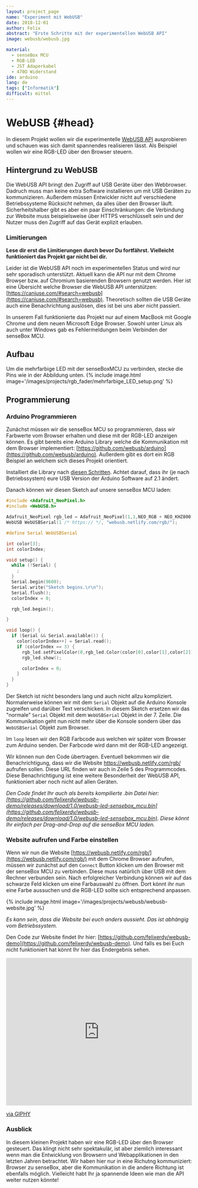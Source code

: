 ```yaml
---
layout: project_page
name: "Experiment mit WebUSB"
date: 2018-12-01
author: Felix
abstract: "Erste Schritte mit der experimentellen WebUSB API"
image: webusb/webusb.jpg

material:
  - senseBox MCU
  - RGB-LED
  - JST Adaperkabel
  - 470Ω Widerstand
ide: arduino
lang: de
tags: ["Informatik"]
difficult: mittel
---
```


# WebUSB {#head}

In diesem Projekt wollen wir die experimentelle [WebUSB API](https://developers.google.com/web/updates/2016/03/access-usb-devices-on-the-web) ausprobieren und schauen was sich damit spannendes realisieren lässt. Als Beispiel wollen wir eine RGB-LED über den Browser steuern.

## Hintergrund zu WebUSB

Die WebUSB API bringt den Zugriff auf USB Geräte über den Webbrowser. Dadruch muss man keine extra Software installieren um mit USB Geräten zu kommunizieren. Außerdem müssen Entwickler nicht auf verschiedene Betriebssysteme Rücksicht nehmen, da alles über den Browser läuft. Sicherheitshalber gibt es aber ein paar Einschränkungen: die Verbindung zur Website muss beispielsweise über HTTPS verschlüsselt sein und der Nutzer muss den Zugriff auf das Gerät explizit erlauben.

### Limitierungen

<b>Lese dir erst die Limitierungen durch bevor Du fortfährst. Vielleicht funktioniert das Projekt gar nicht bei dir.</b>

Leider ist die WebUSB API noch im experimentellen Status und wird nur sehr sporadisch unterstützt. Aktuell kann die API nur mit dem Chrome Browser bzw. auf Chromium basierenden Browsern genutzt werden. Hier ist eine Übersicht welche Browser die WebUSB API unterstützen: [https://caniuse.com/#search=webusb](https://caniuse.com/#search=webusb). Theoretisch sollten die USB Geräte auch eine Benachrichtung auslösen, dies ist bei uns aber nicht passiert.

In unserem Fall funktionierte das Projekt nur auf einem MacBook mit Google Chrome und dem neuen Microsoft Edge Browser. Sowohl unter Linux als auch unter Windows gab es Fehlermeldungen beim Verbinden der senseBox MCU.

## Aufbau

Um die mehrfarbige LED mit der senseBoxMCU zu verbinden, stecke die Pins wie in der Abbildung unten.
{% include image.html image='/images/projects/rgb_fader/mehrfarbige_LED_setup.png' %}

## Programmierung

### Arduino Programmieren

Zunächst müssen wir die senseBox MCU so programmieren, dass wir Farbwerte vom Browser erhalten und diese mit der RGB-LED anzeigen können. Es gibt bereits eine Arduino Library welche die Kommunikation mit dem Browser implementiert: [https://github.com/webusb/arduino](https://github.com/webusb/arduino). Außerdem gibt es dort ein RGB Beispiel an welchem sich dieses Projekt orientiert.

Installiert die Library nach [diesen Schritten](https://github.com/webusb/arduino#getting-started). Achtet darauf, dass ihr (je nach Betriebssystem) eure USB Version der Arduino Software auf 2.1 ändert.

Danach können wir diesen Sketch auf unsere senseBox MCU laden:

```c
#include <Adafruit_NeoPixel.h>
#include <WebUSB.h>

Adafruit_NeoPixel rgb_led = Adafruit_NeoPixel(1,1,NEO_RGB + NEO_KHZ800);
WebUSB WebUSBSerial(1 /* https:// */, "webusb.netlify.com/rgb/");

#define Serial WebUSBSerial

int color[3];
int colorIndex;

void setup() {
  while (!Serial) {
    ;
  }
  Serial.begin(9600);
  Serial.write("Sketch begins.\r\n");
  Serial.flush();
  colorIndex = 0;

  rgb_led.begin();

}

void loop() {
  if (Serial && Serial.available()) {
    color[colorIndex++] = Serial.read();
    if (colorIndex == 3) {
      rgb_led.setPixelColor(0,rgb_led.Color(color[0],color[1],color[2]));
      rgb_led.show();

      colorIndex = 0;
    }
  }
}
```

Der Sketch ist nicht besonders lang und auch nicht allzu kompliziert. Normalerweise können wir mit dem `Serial` Objekt auf die Arduino Konsole zugreifen und darüber Text verschicken. In diesem Sketch ersetzen wir das "normale" `Serial` Objekt mit dem `WebUSBSerial` Objekt in der 7. Zeile. Die Kommunikation geht nun nicht mehr über die Konsole sondern über das `WebUSBSerial` Objekt zum Browser.

Im `loop` lesen wir den RGB Farbcode aus welchen wir später vom Browser zum Arduino senden. Der Farbcode wird dann mit der RGB-LED angezeigt.

Wir können nun den Code übertragen. Eventuell bekommen wir die Benachrichtigung, dass wir die Website https://webusb.netlify.com/rgb/ aufrufen sollen. Diese URL finden wir auch in Zeile 5 des Programmcodes. Diese Benachrichtigung ist eine weitere Besonderheit der WebUSB API, funktioniert aber noch nicht auf allen Geräten.

<i>Den Code findet Ihr auch als bereits kompilierte .bin Datei hier: [https://github.com/felixerdy/webusb-demo/releases/download/1.0/webusb-led-sensebox_mcu.bin](https://github.com/felixerdy/webusb-demo/releases/download/1.0/webusb-led-sensebox_mcu.bin). Diese könnt Ihr einfach per Drag-and-Drop auf die senseBox MCU laden.</i>

### Website aufrufen und Farbe einstellen

Wenn wir nun die Website [https://webusb.netlify.com/rgb/](https://webusb.netlify.com/rgb/) mit dem Chrome Browser aufrufen, müssen wir zunächst auf den `Connect` Button klicken um den Browser mit der senseBox MCU zu verbinden. Diese muss natürlich über USB mit dem Rechner verbunden sein. Nach erfolgreicher Verbindung können wir auf das schwarze Feld klicken um eine Farbauswahl zu öffnen. Dort könnt ihr nun eine Farbe aussuchen und die RGB-LED sollte sich entsprechend anpassen.

{% include image.html image='/images/projects/webusb/webusb-website.jpg' %}

<i>Es kann sein, dass die Website bei euch anders aussieht. Das ist abhängig vom Betriebssystem.</i>

Den Code zur Website findet Ihr hier: [https://github.com/felixerdy/webusb-demo](https://github.com/felixerdy/webusb-demo). Und falls es bei Euch nicht funktioniert hat könnt Ihr hier das Endergebnis sehen.

<div style="height:400px;position:relative;"><iframe src="https://giphy.com/embed/U1sq7sxj6aQuRnH7er" width="100%" height="100%" style="position:absolute" frameBorder="0" class="giphy-embed" allowFullScreen></iframe></div><p><a href="https://giphy.com/gifs/U1sq7sxj6aQuRnH7er">via GIPHY</a></p>

### Ausblick

In diesem kleinen Projekt haben wir eine RGB-LED über den Browser gesteuert. Das klingt nicht sehr spektakulär, ist aber ziemlich interessant wenn man die Entwicklung von Browsern und Webapplikationen in den letzten Jahren betrachtet. Wir haben hier nur in eine Richutng kommuniziert: Browser zu senseBox, aber die Kommunikation in die andere Richtung ist ebenfalls möglich. Vielleicht habt Ihr ja spannende Ideen wie man die API weiter nutzen könnte!
